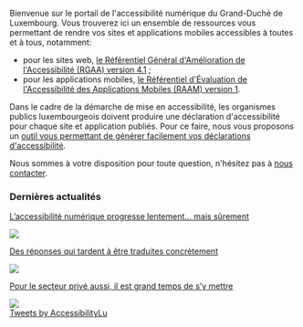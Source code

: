 <div class="welcome-wrapper">
<div class="left-column">

Bienvenue sur le portail de l'accessibilité numérique du Grand-Duché de Luxembourg. Vous trouverez ici un ensemble de ressources vous permettant de rendre vos sites et applications mobiles accessibles à toutes et à tous, notamment:
- pour les sites web, [le Référentiel Général d'Amélioration de l'Accessibilité (RGAA) version 4.1](rgaa4.1/index.html) ;
- pour les applications mobiles, [le Référentiel d'Évaluation de l'Accessibilité des Applications Mobiles (RAAM) version 1](raam1/index.html). 

Dans le cadre de la démarche de mise en accessibilité, les organismes publics luxembourgeois doivent produire une déclaration d'accessibilité pour chaque site et application publiés. Pour ce faire, nous vous proposons un [outil vous permettant de générer facilement vos déclarations d'accessibilité](tools/decla.html).

Nous sommes à votre disposition pour toute question, n'hésitez pas à [nous contacter](contact.html).

<div class="home-content-container">
    <aside class="articles_home">
        <h3>Dernières actualités</h3>
        <nav role="navigation">
            <a href="bla bla">
                <p>L’accessibilité numérique progresse lentement... mais sûrement</p>
                <img src="../../../content/news/img/iStock1.jpg">
            </a>
            <a href="bla bla">
                <p>Des réponses qui tardent à être traduites concrètement</p>
                <img src="../../../content/news/img/iStock2.jpg">
            </a>
            <a href="bla bla">
                <p>Pour le secteur privé aussi, il est grand temps de s’y mettre</p>
                <img src="../../../content/news/img/iStock3.jpg">
            </a>
        </nav>
    </aside>
</div>

</div>

<div class="right-column">
<a class="twitter-timeline" href="https://twitter.com/AccessibilityLu?ref_src=twsrc%5Etfw" data-tweet-limit="2">Tweets by AccessibilityLu</a> <script async src="https://platform.twitter.com/widgets.js" charset="utf-8"></script>
</div> 
</div>